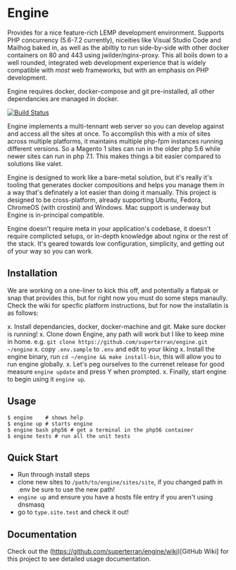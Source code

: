 # Engine 

Provides for a nice feature-rich LEMP development environment. Supports PHP concurrency (5.6-7.2 currently), niceities like Visual Studio Code and Mailhog baked in, as well as the abiltiy to run side-by-side with other docker containers on 80 and 443 using jwilder/nginx-proxy. This all boils down to a well rounded, integrated web development experience that is widely compatible with _most_ web frameworks, but with an emphasis on PHP development. 

Engine requires docker, docker-compose and git pre-installed, all other dependancies are managed in docker.

[![Build Status](https://travis-ci.org/superterran/engine.svg?branch=master)](https://travis-ci.org/superterran/engine)

Engine implements a multi-tennant web server so you can develop against and access all the sites at once. To accomplish this with a mix of sites across multiple platforms, it maintains multiple php-fpm instances running different versions. So a Magento 1 sites can run in the older php 5.6 while newer sites can run in php 7.1. This makes things a bit easier compared to solutions like valet. 

Engine is designed to work like a bare-metal solution, but it's really it's tooling that generates docker compositions and helps you manage them in a way that's definately a lot easier than doing it manually. This project is designed to be cross-platform, already supporting Ubuntu, Fedora, ChromeOS (with crostini) and Windows. Mac support is underway but Engine is in-principal compatible. 

Engine doesn't require meta in your application's codebase, it doesn't require complicted setups, or in-depth knowledge about nginx or the rest of the stack. It's geared towards low configuration, simplicity, and getting out of your way so you can work.

## Installation

We are working on a one-liner to kick this off, and potentially a flatpak or snap that provides this, but for right now you must do some steps manaully. Check the wiki for specfic platform instructions, but for now the installatin is as follows:

x. Install dependancies, docker, docker-machine and git. Make sure docker is running!
x. Clone down Engine, any path will work but I like to keep mine in home. e.g. `git clone https://github.com/superterran/engine.git ~/engine`
x. copy `.env.sample` to `.env` and edit to your liking
x. Install the engine binary, run `cd ~/engine && make install-bin`, this will allow you to run engine globally.
x. Let's peg ourselves to the currenet release for good measure `engine update` and press Y when prompted.
x. Finally, start engine to begin using it `engine up`.

## Usage

```
$ engine    # shows help
$ engine up # starts engine
$ engine bash php56 # get a terminal in the php56 container
$ engine tests # run all the unit tests
```

## Quick Start

* Run through install steps
* clone new sites to `/path/to/engine/sites/site`, if you changed path in .env be sure to use the new path!
* `engine up` and ensure you have a hosts file entry if you aren't using dnsmasq
* go to `type.site.test` and check it out!

## Documentation

Check out the (https://github.com/superterran/engine/wiki)[GitHub Wiki] for this project to see detailed usage documentation.
